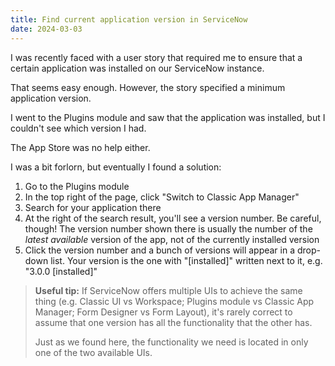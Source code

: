 ```yaml
---
title: Find current application version in ServiceNow
date: 2024-03-03
---
```


I was recently faced with a user story that required me to ensure that a certain application was installed on our ServiceNow instance.

That seems easy enough. However, the story specified a minimum application version.

I went to the Plugins module and saw that the application was installed, but I couldn't see which version I had.

The App Store was no help either.

I was a bit forlorn, but eventually I found a solution:

1. Go to the Plugins module
2. In the top right of the page, click "Switch to Classic App Manager"
3. Search for your application there
4. At the right of the search result, you'll see a version number. Be careful, though! The version number shown there is usually the number of the _latest available_ version of the app, not of the currently installed version
5. Click the version number and a bunch of versions will appear in a drop-down list. Your version is the one with "[installed]" written next to it, e.g. "3.0.0 [installed]"

> **Useful tip:** If ServiceNow offers multiple UIs to achieve the same thing (e.g. Classic UI vs Workspace; Plugins module vs Classic App Manager; Form Designer vs Form Layout), it's rarely correct to assume that one version has all the functionality that the other has.
>
> Just as we found here, the functionality we need is located in only one of the two available UIs.
